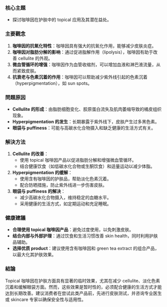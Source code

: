 ### 核心主題
- 探讨咖啡因在护肤中的 topical 应用及其潜在益处。

### 主要觀念
1. **咖啡因的抗氧化特性**：咖啡因具有强大的抗氧化作用，能够减少皮肤炎症。
2. **咖啡因对脂肪分解的影响**：通过促进脂解作用（lipolysis），咖啡因有助于改善 cellulite 的外观。
3. **微血管循环的增强**：咖啡因作为血管收缩剂，可以增加血液和淋巴液流量，从而紧致皮肤。
4. **抗衰老与色素沉着的作用**：咖啡因可以帮助减少紫外线引起的色素沉着（hyperpigmentation），如 sun spots。

### 問題原因
- **Cellulite 的形成**：由脂肪细胞变化、胶原蛋白流失及肌肉萎缩导致的橘皮组织现象。
- **Hyperpigmentation 的发生**：长期暴露于紫外线下，皮肤产生过多黑色素。
- **眼袋与 puffiness**：可能与高碳水化合物摄入和缺乏健康的生活方式有关。

### 解決方法
1. **Cellulite 的改善**：
   - 使用 topical 咖啡因产品以促进脂肪分解和增强微血管循环。
   - 结合健康饮食（如低碳水化合物或生酮饮食）和适量运动以减少体脂。
2. **Hyperpigmentation 的缓解**：
   - 使用含有咖啡因的护肤品，帮助淡化色素沉着。
   - 配合防晒措施，防止紫外线进一步伤害皮肤。
3. **眼袋与 puffiness 的解决**：
   - 减少高碳水化合物摄入，维持稳定的血糖水平。
   - 采用健康的生活方式，如定期运动和充足睡眠。

### 健康建議
- **合理使用 topical 咖啡因产品**：避免过度使用，以免刺激皮肤。
- **结合内部与外部护理**：通过饮食和生活习惯改善 skin health，同时利用护肤品辅助。
- **选择优质 product**：建议使用含有咖啡因和 green tea extract 的组合产品，以最大化其护肤效果。

### 結論
Topical 咖啡因在护肤方面具有显著的临时效果，尤其在减少 cellulite、淡化色素沉着和缓解眼袋方面。然而，这些效果是暂时性的，必须配合健康的生活方式才能达到长期改善。建议消费者在尝试此类产品前，先进行皮肤测试，并咨询专业医生或 skincare 专家以确保安全性与适用性。